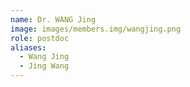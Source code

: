 ```yaml
---
name: Dr. WANG Jing
image: images/members.img/wangjing.png
role: postdoc
aliases:
  - Wang Jing
  - Jing Wang
---
```

